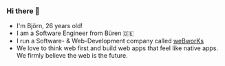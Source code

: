 ### Hi there 👋
- I'm Björn, 26 years old!
- I am a Software Engineer from Büren 🇩🇪
- I run a Software- & Web-Development company called [weBworKs](https://webworks.software)
- We love to think web first and build web apps that feel like native apps. We firmly believe the web is the future.

<!--
**bjoern247/bjoern247** is a ✨ _special_ ✨ repository because its `README.md` (this file) appears on your GitHub profile.

Here are some ideas to get you started:

- 🔭 I’m currently working on ...
- 🌱 I’m currently learning ...
- 👯 I’m looking to collaborate on ...
- 🤔 I’m looking for help with ...
- 💬 Ask me about ...
- 📫 How to reach me: ...
- 😄 Pronouns: ...
- ⚡ Fun fact: ...
-->
